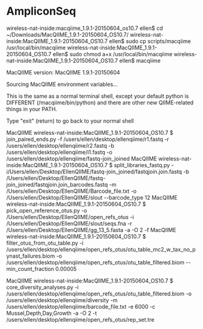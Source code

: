 # AmpliconSeq
wireless-nat-inside:macqiime_1.9.1-20150604_os10.7 ellen$ cd ~/Downloads/MacQIIME_1.9.1-20150604_OS10.7/
wireless-nat-inside:MacQIIME_1.9.1-20150604_OS10.7 ellen$ sudo cp scripts/macqiime /usr/local/bin/macqiime
wireless-nat-inside:MacQIIME_1.9.1-20150604_OS10.7 ellen$ sudo chmod a+x /usr/local/bin/macqiime
wireless-nat-inside:MacQIIME_1.9.1-20150604_OS10.7 ellen$ macqiime

MacQIIME version:
MacQIIME 1.9.1-20150604

Sourcing MacQIIME environment variables...

  This is the same as a normal terminal shell, except your default
  python is DIFFERENT (/macqiime/bin/python) and there are other new
  QIIME-related things in your PATH.

  Type "exit" (return) to go back to your normal shell

MacQIIME wireless-nat-inside:MacQIIME_1.9.1-20150604_OS10.7 $ join_paired_ends.py -f /users/ellen/desktop/ellenqiime/r1.fastq -r /users/ellen/desktop/ellenqiime/r2.fastq -b /users/ellen/desktop/ellenqiime/i1.fastq -o /users/ellen/desktop/ellenqiime/fastq-join_joined
MacQIIME wireless-nat-inside:MacQIIME_1.9.1-20150604_OS10.7 $ split_libraries_fastq.py -i/Users/ellen/Desktop/EllenQIIME/fastq-join_joined/fastqjoin.join.fastq -b /Users/ellen/Desktop/EllenQIIME/fastq-join_joined/fastqjoin.join_barcodes.fastq -m /Users/ellen/Desktop/EllenQIIME/Barcode_file.txt -o /Users/ellen/Desktop/EllenQIIME/slout --barcode_type 12
MacQIIME wireless-nat-inside:MacQIIME_1.9.1-20150604_OS10.7 $ pick_open_reference_otus.py -o /Users/ellen/Desktop/EllenQIIME/open_refs_otus -i /Users/ellen/Desktop/EllenQIIME/slout/seqs.fna -r /Users/ellen/Desktop/EllenQIIME/gg_13_5.fasta -a -O 2 -f
MacQIIME wireless-nat-inside:MacQIIME_1.9.1-20150604_OS10.7 $ filter_otus_from_otu_table.py -i /users/ellen/desktop/ellenqiime/open_refs_otus/otu_table_mc2_w_tax_no_pynast_failures.biom -o /users/ellen/desktop/ellenqiime/open_refs_otus/otu_table_filtered.biom --min_count_fraction 0.00005


MacQIIME wireless-nat-inside:MacQIIME_1.9.1-20150604_OS10.7 $ core_diversity_analyses.py -i /users/ellen/desktop/ellenqiime/open_refs_otus/otu_table_filtered.biom -o /users/ellen/desktop/ellenqiime/diversity -m /users/ellen/desktop/ellenqiime/barcode_file.txt -e 6000 -c Mussel,Depth,Day,Growth -a -O 2 -t /users/ellen/desktop/ellenqiime/open_refs_otus/rep_set.tre

